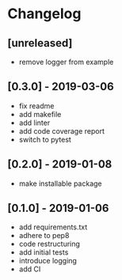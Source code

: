 # Changelog

## [unreleased]
* remove logger from example

## [0.3.0] - 2019-03-06
* fix readme
* add makefile
* add linter
* add code coverage report
* switch to pytest

## [0.2.0] - 2019-01-08
* make installable package

## [0.1.0] - 2019-01-06
* add requirements.txt
* adhere to pep8
* code restructuring
* add initial tests
* introduce logging
* add CI
